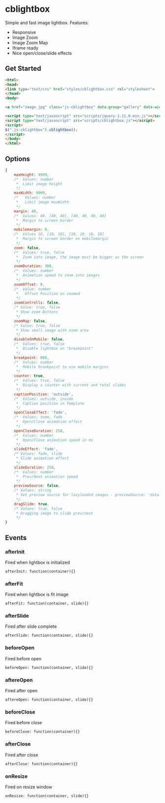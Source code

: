 # cblightbox

Simple and fast image lightbox. 
Features: 
- Responsive
- Image Zoom
- Image Zoom Map
- Iframe ready
- Nice open/close/slide effects

## Get Started

 ```html
<html>
<head>
<link type="text/css" href="styles/cblightbox.css" rel="stylesheet">
</head>
<body>

<a href="image.jpg" class="js-cblightbox" data-group="gallery" data-width="1000" data-height="1500" data-caption="Lorm ypsum"><img src="thumb.jpg"></a>

<script type="text/javascript" src="scripts/jquery-1.11.0.min.js"></script>
<script type="text/javascript" src="scripts/cblightbox.js"></script>
<script>
$(".js-cblightbox").cblightbox();
</script>
</body>
</html>
 ```
## Options

```js
{
    maxHeight: 9999,
    /*  Values: number
     *  Limit image height
     */
    maxWidth: 9999,
    /*   Values: number
     *   Limit image maxWidth
     */
    margin: 40,
    /*  Values: 40, [40, 40], [40, 40, 40, 40]
     *  Margin to screen border
     */
    mobilemargin: 0,
    /*  Values 10, [10, 10], [10, 10, 10, 10]
     *  Margin to screen border on mobilemargin
     */
    zoom: false,
    /*  Values: true, false
     *  Zoom into image, the image must be bigger as the screen
     */
    zoomDuration: 300,
    /*  Values: number
     *  Animation speed to zoom into images
     */
    zoomOffset: 0,
    /*  Value: number
     *   Offset Position on zoomed
     */
    zoomControlls: false,
    /* Value: true, false
     * Show zoom Buttons
     */
    zoomMap: false,
    /* Value: true, false
     * Show small image with zoom area
     */
    disableOnMobile: false,
    /*  Values: true, false
     *  Disable lightbox on "breakpoint"
     */
    breakpoint: 800,
    /*  Values: number
     *  Mobile breakpoint to use mobile margins
     */
    counter: true,
    /*  Values: true, false
     *  Display a counter with current and total slides
     */
    captionPosition: 'outside',
    /*  Values: outside, inside
     *  Caption position in Template
     */
    openCloseEffect: 'fade',
    /*  Values: zoom, fade
     *  Open/Close animation effect
     */
    openCloseDuration: 250,
    /*  Values: number
     *  Open/Close animation speed in ms
     */
    slideEffect: 'fade',
    /* Values: fade, slide
     * Slide animation effect
     */
    slideDuration: 250,
    /*  Values: number
     *  Prev/Next animation speed
     */
    previewSource: false,
    /* Values: string
     * Set preview source for lazyloaded images - previewSource: 'data-original' - this value are display when the preview image is empty or a base64 image
     */
    dragSlide: true,
    /* Values: true, false
     * Dragging image to slide prev/next
     */
}
```


## Events

### afterInit

Fired when lightbox is initialized

`afterInit: function(container){}`

### afterFit

Fired when lightbox is fit image

`afterFit: function(container, slide){}`

### afterSlide

Fired after slide complete

`afterSlide: function(container, slide){}`

### beforeOpen

Fired before open

`beforeOpen: function(container, slide){}`

### aftereOpen

Fired after open

`aftereOpen: function(container, slide){}`

### beforeClose

Fired before close

`beforeClose: function(container){}`

### afterClose

Fired after close

`afterClose: function(container){}`

### onResize

Fired on resize window

`onResize: function(container, slide){}`